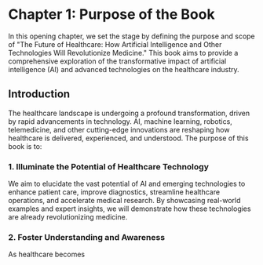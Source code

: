 Chapter 1: Purpose of the Book
==============================

In this opening chapter, we set the stage by defining the purpose and scope of "The Future of Healthcare: How Artificial Intelligence and Other Technologies Will Revolutionize Medicine." This book aims to provide a comprehensive exploration of the transformative impact of artificial intelligence (AI) and advanced technologies on the healthcare industry.

Introduction
------------

The healthcare landscape is undergoing a profound transformation, driven by rapid advancements in technology. AI, machine learning, robotics, telemedicine, and other cutting-edge innovations are reshaping how healthcare is delivered, experienced, and understood. The purpose of this book is to:

### **1. Illuminate the Potential of Healthcare Technology**

We aim to elucidate the vast potential of AI and emerging technologies to enhance patient care, improve diagnostics, streamline healthcare operations, and accelerate medical research. By showcasing real-world examples and expert insights, we will demonstrate how these technologies are already revolutionizing medicine.

### **2. Foster Understanding and Awareness**

As healthcare becomes
